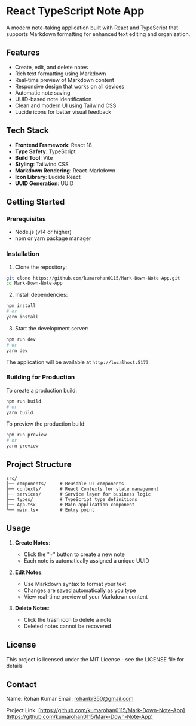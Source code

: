 # React TypeScript Note App

A modern note-taking application built with React and TypeScript that supports Markdown formatting for enhanced text editing and organization.

## Features

- Create, edit, and delete notes
- Rich text formatting using Markdown
- Real-time preview of Markdown content
- Responsive design that works on all devices
- Automatic note saving
- UUID-based note identification
- Clean and modern UI using Tailwind CSS
- Lucide icons for better visual feedback

## Tech Stack

- **Frontend Framework**: React 18
- **Type Safety**: TypeScript
- **Build Tool**: Vite
- **Styling**: Tailwind CSS
- **Markdown Rendering**: React-Markdown
- **Icon Library**: Lucide React
- **UUID Generation**: UUID

## Getting Started

### Prerequisites

- Node.js (v14 or higher)
- npm or yarn package manager

### Installation

1. Clone the repository:
```bash
git clone https://github.com/kumarohan0115/Mark-Down-Note-App.git
cd Mark-Down-Note-App
```

2. Install dependencies:
```bash
npm install
# or
yarn install
```

3. Start the development server:
```bash
npm run dev
# or
yarn dev
```

The application will be available at `http://localhost:5173`

### Building for Production

To create a production build:
```bash
npm run build
# or
yarn build
```

To preview the production build:
```bash
npm run preview
# or
yarn preview
```

## Project Structure

```
src/
├── components/     # Reusable UI components
├── contexts/       # React Contexts for state management
├── services/       # Service layer for business logic
├── types/          # TypeScript type definitions
├── App.tsx         # Main application component
└── main.tsx        # Entry point
```

## Usage

1. **Create Notes**:
   - Click the "+" button to create a new note
   - Each note is automatically assigned a unique UUID

2. **Edit Notes**:
   - Use Markdown syntax to format your text
   - Changes are saved automatically as you type
   - View real-time preview of your Markdown content

3. **Delete Notes**:
   - Click the trash icon to delete a note
   - Deleted notes cannot be recovered

## License

This project is licensed under the MIT License - see the LICENSE file for details

## Contact

Name: Rohan Kumar
Email: rohankr350@gmail.com

Project Link: [https://github.com/kumarohan0115/Mark-Down-Note-App](https://github.com/kumarohan0115/Mark-Down-Note-App)